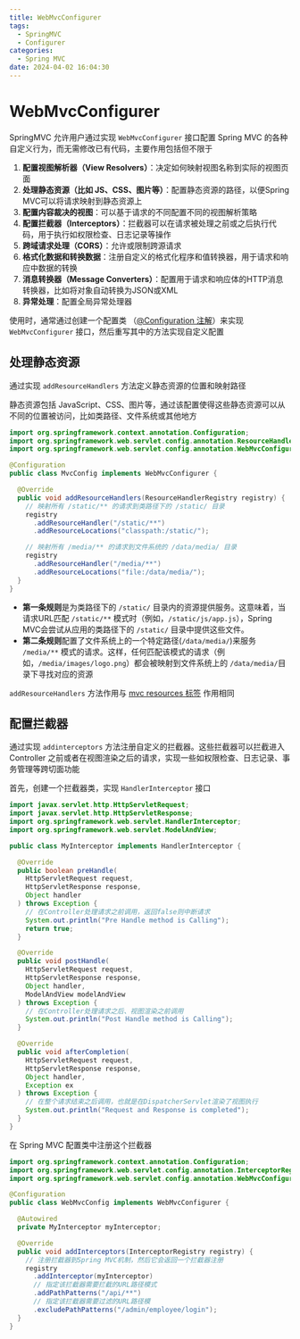 ```yaml
---
title: WebMvcConfigurer
tags:
  - SpringMVC
  - Configurer
categories:
  - Spring MVC
date: 2024-04-02 16:04:30
---
```

# WebMvcConfigurer

SpringMVC 允许用户通过实现 `WebMvcConfigurer` 接口配置 Spring MVC 的各种自定义行为，而无需修改已有代码，主要作用包括但不限于

1. **配置视图解析器（View Resolvers）**：决定如何映射视图名称到实际的视图页面
2. **处理静态资源（比如 JS、CSS、图片等）**：配置静态资源的路径，以便Spring MVC可以将请求映射到静态资源上
3. **配置内容裁决的视图**：可以基于请求的不同配置不同的视图解析策略
4. **配置拦截器（Interceptors）**：拦截器可以在请求被处理之前或之后执行代码，用于执行如权限检查、日志记录等操作
5. **跨域请求处理（CORS）**：允许或限制跨源请求
6. **格式化数据和转换数据**：注册自定义的格式化程序和值转换器，用于请求和响应中数据的转换
7. **消息转换器（Message Converters）**：配置用于请求和响应体的HTTP消息转换器，比如将对象自动转换为JSON或XML
8. **异常处理**：配置全局异常处理器

使用时，通常通过创建一个配置类 （[@Configuration 注解](..\Spring\注解\@Configuration.md)）来实现 `WebMvcConfigurer` 接口，然后重写其中的方法实现自定义配置

## 处理静态资源

通过实现 `addResourceHandlers` 方法定义静态资源的位置和映射路径

静态资源包括 JavaScript、CSS、图片等，通过该配置使得这些静态资源可以从不同的位置被访问，比如类路径、文件系统或其他地方

```java
import org.springframework.context.annotation.Configuration;
import org.springframework.web.servlet.config.annotation.ResourceHandlerRegistry;
import org.springframework.web.servlet.config.annotation.WebMvcConfigurer;

@Configuration
public class MvcConfig implements WebMvcConfigurer {

  @Override
  public void addResourceHandlers(ResourceHandlerRegistry registry) {
    // 映射所有 /static/** 的请求到类路径下的 /static/ 目录
    registry
      .addResourceHandler("/static/**")
      .addResourceLocations("classpath:/static/");

    // 映射所有 /media/** 的请求到文件系统的 /data/media/ 目录
    registry
      .addResourceHandler("/media/**")
      .addResourceLocations("file:/data/media/");
  }
}
```

- **第一条规则**是为类路径下的 `/static/` 目录内的资源提供服务。这意味着，当请求URL匹配 `/static/**` 模式时（例如，`/static/js/app.js`），Spring MVC会尝试从应用的类路径下的 `/static/` 目录中提供这些文件。
- **第二条规则**配置了文件系统上的一个特定路径(`/data/media/`)来服务 `/media/**` 模式的请求。这样，任何匹配该模式的请求（例如，`/media/images/logo.png`）都会被映射到文件系统上的 `/data/media/`目录下寻找对应的资源

`addResourceHandlers` 方法作用与 [mvc resources 标签](静态资源访问.md#mvc%20resources%20标签) 作用相同

## 配置拦截器

通过实现 `addinterceptors` 方法注册自定义的拦截器。这些拦截器可以拦截进入 Controller 之前或者在视图渲染之后的请求，实现一些如权限检查、日志记录、事务管理等跨切面功能

首先，创建一个拦截器类，实现 `HandlerInterceptor` 接口

```java
import javax.servlet.http.HttpServletRequest;
import javax.servlet.http.HttpServletResponse;
import org.springframework.web.servlet.HandlerInterceptor;
import org.springframework.web.servlet.ModelAndView;

public class MyInterceptor implements HandlerInterceptor {

  @Override
  public boolean preHandle(
    HttpServletRequest request,
    HttpServletResponse response,
    Object handler
  ) throws Exception {
    // 在Controller处理请求之前调用，返回false则中断请求
    System.out.println("Pre Handle method is Calling");
    return true;
  }

  @Override
  public void postHandle(
    HttpServletRequest request,
    HttpServletResponse response,
    Object handler,
    ModelAndView modelAndView
  ) throws Exception {
    // 在Controller处理请求之后、视图渲染之前调用
    System.out.println("Post Handle method is Calling");
  }

  @Override
  public void afterCompletion(
    HttpServletRequest request,
    HttpServletResponse response,
    Object handler,
    Exception ex
  ) throws Exception {
    // 在整个请求结束之后调用，也就是在DispatcherServlet渲染了视图执行
    System.out.println("Request and Response is completed");
  }
}
```

在 Spring MVC 配置类中注册这个拦截器

```java
import org.springframework.context.annotation.Configuration;
import org.springframework.web.servlet.config.annotation.InterceptorRegistry;
import org.springframework.web.servlet.config.annotation.WebMvcConfigurer;

@Configuration
public class WebMvcConfig implements WebMvcConfigurer {

  @Autowired
  private MyInterceptor myInterceptor;

  @Override
  public void addInterceptors(InterceptorRegistry registry) {
    // 注册拦截器到Spring MVC机制，然后它会返回一个拦截器注册
    registry
      .addInterceptor(myInterceptor)
      // 指定该拦截器需要拦截的URL路径模式
      .addPathPatterns("/api/**")
      // 指定该拦截器需要过滤的URL路径模
      .excludePathPatterns("/admin/employee/login");
  }
}
```


